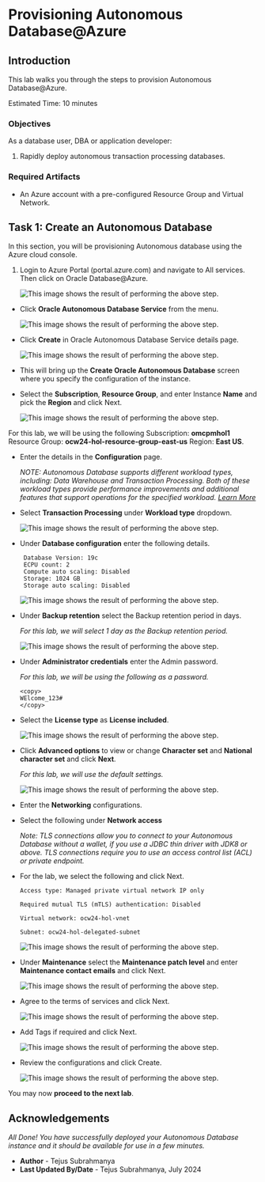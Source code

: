 
# Provisioning Autonomous Database@Azure

## Introduction

This lab walks you through the steps to provision Autonomous Database@Azure. 

Estimated Time: 10 minutes

### Objectives

As a database user, DBA or application developer:

1. Rapidly deploy autonomous transaction processing databases.

### Required Artifacts

- An Azure account with a pre-configured Resource Group and Virtual Network.

## Task 1: Create an Autonomous Database

In this section, you will be provisioning Autonomous database using the Azure cloud console.

1.	Login to Azure Portal (portal.azure.com) and navigate to All services. Then click on Oracle Database@Azure.


    ![This image shows the result of performing the above step.](./images/oracledb.png " ")

-  Click **Oracle Autonomous Database Service** from the menu.

    ![This image shows the result of performing the above step.](./images/adb.png " ")

- Click **Create** in Oracle Autonomous Database Service details page.

    ![This image shows the result of performing the above step.](./images/createadb.png " ")


-  This will bring up the **Create Oracle Autonomous Database** screen where you specify the configuration of the instance.

- Select the **Subscription**, **Resource Group**, and enter Instance **Name** and  pick the **Region** and click Next.

    ![This image shows the result of performing the above step.](./images/basics.png " ")

For this lab, we will be using the following Subscription: **omcpmhol1** Resource Group: **ocw24-hol-resource-group-east-us** Region: **East US**.

-  Enter the details in the **Configuration** page.

    *NOTE: Autonomous Database supports different workload types, including: Data Warehouse and Transaction Processing. Both of these workload types provide performance improvements and additional features that support operations for the specified workload. [Learn More](https://docs.oracle.com/en/cloud/paas/autonomous-database/serverless/adbsb/about-autonomous-database-workloads.html#GUID-E1C8C5F2-22FB-4225-A3B9-9E78277A5834)*

-  Select **Transaction Processing** under **Workload type** dropdown.
    
    ![This image shows the result of performing the above step.](./images/transaction.png " ")

- Under **Database configuration** enter the following details.
    ```
     Database Version: 19c
     ECPU count: 2
     Compute auto scaling: Disabled
     Storage: 1024 GB
     Storage auto scaling: Disabled
    ```
    ![This image shows the result of performing the above step.](./images/config.png " ")


-  Under **Backup retention** select the Backup retention period in days.
    
    *For this lab, we will select 1 day as the Backup retention period.*

    ![This image shows the result of performing the above step.](./images/backup.png " ")

-  Under **Administrator credentials** enter the Admin password.

    *For this lab, we will be using the following as a password.*

    ```
    <copy>
    WElcome_123#
    </copy>
    ```

- Select the  **License type** as **License included**.

    ![This image shows the result of performing the above step.](./images/license.png " ")

-  Click **Advanced options** to view or change **Character set** and **National character set** and click **Next**.

    *For this lab, we will use the default settings.*

    ![This image shows the result of performing the above step.](./images/char.png " ")


- Enter the **Networking** configurations.

- Select the following under **Network access**
    
    *Note: TLS connections allow you to connect to your Autonomous Database without a wallet, if you use a JDBC thin driver with JDK8 or above. TLS connections require you to use an access control list (ACL) or private endpoint.*

- For the lab, we select the following and click Next. 

    ```
    Access type: Managed private virtual network IP only
    
    Required mutual TLS (mTLS) authentication: Disabled
    
    Virtual network: ocw24-hol-vnet
    
    Subnet: ocw24-hol-delegated-subnet
    ```

    ![This image shows the result of performing the above step.](./images/network.png " ")
    

- Under **Maintenance** select the **Maintenance patch level** and enter **Maintenance contact emails** and click Next.
    
    ![This image shows the result of performing the above step.](./images/maintenance.png " ")

- Agree to the terms of services and click Next.

    ![This image shows the result of performing the above step.](./images/agree.png " ")

- Add Tags if required and click Next.

    ![This image shows the result of performing the above step.](./images/tags.png " ")


- Review the configurations and click Create.

    ![This image shows the result of performing the above step.](./images/review.png " ")


You may now **proceed to the next lab**.

## Acknowledgements

*All Done! You have successfully deployed your Autonomous Database instance and it should be available for use in a few minutes.*

- **Author** - Tejus Subrahmanya
- **Last Updated By/Date** - Tejus Subrahmanya, July 2024